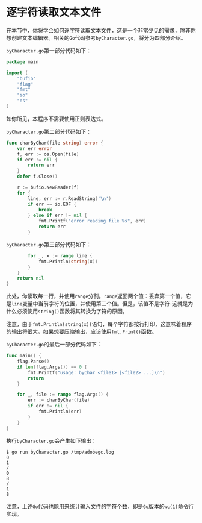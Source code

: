 # **逐字符读取文本文件**

在本节中，你将学会如何逐字符读取文本文件，这是一个非常少见的需求，除非你想创建文本编辑器。相关的`Go`代码参考`byCharacter.go`，将分为四部分介绍。

`byCharacter.go`第一部分代码如下：

```go
package main

import (
	"bufio"
	"flag"
	"fmt"
	"io"
	"os"
)
```

如你所见，本程序不需要使用正则表达式。

`byCharacter.go`第二部分代码如下：

```go
func charByChar(file string) error {
	var err error
	f, err := os.Open(file)
	if err != nil {
		return err
	}
	defer f.Close()

	r := bufio.NewReader(f)
	for {
		line, err := r.ReadString('\n')
		if err == io.EOF {
			break
		} else if err != nil {
			fmt.Printf("error reading file %s", err)
			return err
		}
```

`byCharacter.go`第三部分代码如下：

```go
		for _, x := range line {
			fmt.Println(string(x))
		}
	}
	return nil
}
```

此处，你读取每一行，并使用`range`分割。`range`返回两个值：丢弃第一个值，它是`line`变量中当前字符的位置，并使用第二个值。但是，该值不是字符-这就是为什么必须使用`string()`函数将其转换为字符的原因。

注意，由于`fmt.Println(string(x))`语句，每个字符都按行打印，这意味着程序的输出将很大。如果想要压缩输出，应该使用`fmt.Print()`函数。

`byCharacter.go`的最后一部分代码如下：

```go
func main() {
	flag.Parse()
	if len(flag.Args()) == 0 {
		fmt.Printf("usage: byChar <file1> [<file2> ...]\n")
		return
	}

	for _, file := range flag.Args() {
		err := charByChar(file)
		if err != nil {
			fmt.Println(err)
		}
	}
}
```

执行`byCharacter.go`会产生如下输出：

```shell
$ go run byCharacter.go /tmp/adobegc.log
0
1
/
0
8
/
1
8
```

注意，上述`Go`代码也能用来统计输入文件的字符个数，即是`Go`版本的`wc(1)`命令行实现。